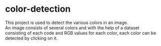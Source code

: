 # color-detection

This project is used to detect the various colors in an image.<br>
An image consists of several colors and with the help of a dataset consisting of each code and RGB values for each color, each color can be detected by clicking on it.
